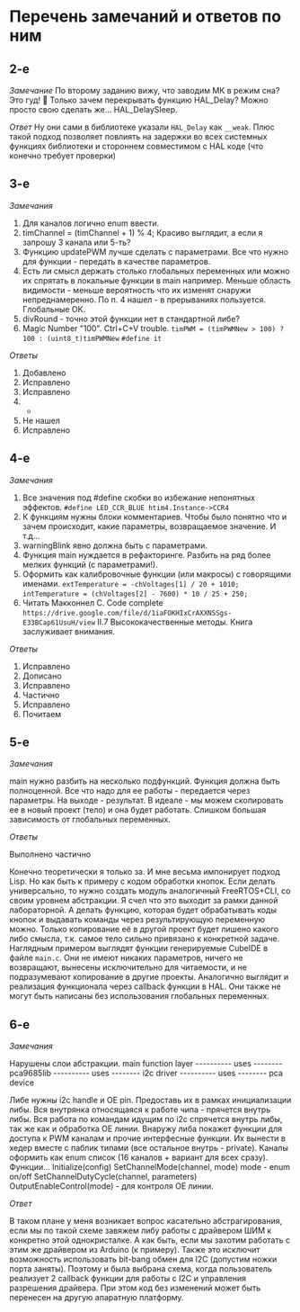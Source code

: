 # Перечень замечаний и ответов по ним

## 2-e

_Замечание_ По второму заданию вижу, что заводим МК в режим сна? Это гуд! :slightly_smiling_face:
Только зачем перекрывать функцию HAL_Delay?
Можно просто свою сделать же... HAL_DelaySleep.

_Ответ_ Ну они сами в библиотеке указали `HAL_Delay` как `__weak`. Плюс такой подход позволяет
повлиять на задержки во всех системных функциях библиотеки и стороннем совместимом с HAL коде
(что конечно требует проверки)

## 3-е

_Замечания_

1. Для каналов логично enum ввести.
2. timChannel = (timChannel + 1) % 4; Красиво выглядит, а если я запрошу 3 канала или 5-ть?
3. Функцию updatePWM лучше сделать с параметрами. Все что нужно для функции - передать в качестве
параметров.
4. Есть ли смысл держать столько глобальных переменных или можно их спрятать в локальные функции
в main например. Меньше область видимости - меньше вероятность что их изменят снаружи непреднамеренно.
По п. 4 нашел - в прерываниях пользуется. Глобальные ОК.
5. divRound - точно этой функции нет в стандартной либе?
6. Magic Number "100". Ctrl+C+V trouble.
`timPWM = (timPWMNew > 100) ? 100 : (uint8_t)timPWMNew`
`#define it`

_Ответы_

1. Добавлено
2. Исправлено
3. Исправлено
4. -
5. Не нашел
6. Исправлено

## 4-е

_Замечания_

1. Все значения под #define скобки во избежание непонятных эффектов.
`#define LED_CCR_BLUE htim4.Instance->CCR4`
2. К функциям нужны блоки комментариев. Чтобы было понятно что и зачем происходит, какие параметры,
возвращаемое значение. И т.д...
3. warningBlink явно должна быть с параметрами.
4. Функция main нуждается в рефакторинге. Разбить на ряд более мелких функций (с параметрами!).
5. Оформить как калибровочные функции (или макросы) с говорящими именами.
`extTemperature = -chVoltages[1] / 20 + 1010;`
`intTemperature = (chVoltages[2] - 7600) * 10 / 25 + 250;`
6. Читать Макконнел С. Code complete `https://drive.google.com/file/d/1iaFOKHIxCrAXXNSSgs-E33BCap61UsuH/view`
II.7 Высококачественные методы. Книга заслуживает внимания.

_Ответы_

1. Исправлено
2. Дописано
3. Исправлено
4. Частично
5. Исправлено
6. Почитаем

## 5-е

_Замечания_

main нужно разбить на несколько подфункций.
Функция должна быть полноценной. Все что надо для ее работы - передается через параметры.
На выходе - результат. В идеале - мы можем скопировать ее в новый проект (тело) и она будет работать.
Слишком большая зависимость от глобальных переменных.

_Ответы_

Выполнено частично

Конечно теоретически я только за. И мне весьма импонирует подход Lisp. Но как быть к примеру с кодом обработки кнопок.
Если делать универсально, то нужно создать модуль аналогичный FreeRTOS+CLI, со своим уровнем абстракции.
Я счел что это выходит за рамки данной лабораторной. А делать функцию, которая будет обрабатывать коды кнопок и выдавать
команды через результирующую переменную можно. Только копирование её в другой проект будет лишено какого либо смысла,
т.к. самое тело сильно привязано к конкретной задаче.
Наглядным примером выглядят функции генерируемые CubeIDE в файле `main.c`. Они не имеют никаких параметров,
ничего не возвращают, вынесены исключительно для читаемости, и не подразумевают копирование в другие проекты.
Аналогично выглядит и реализация функционала через callback функции в HAL. Они также не могут быть написаны без
использования глобальных переменных.

## 6-е

_Замечания_

Нарушены слои абстракции.
main function layer
---------- uses --------
pca9685lib
---------- uses --------
i2c driver
---------- uses --------
pca device

Либе нужны i2c handle и OE pin. Предоставь их в рамках инициализации либы.
Вся внутрянка относящаяся к работе чипа - прячется внутрь либы.
Вся работа по командам идущим по i2c спрячется внутрь либы, так же как и обработка OE линии.
Внаружу либа покажет функции для доступа к PWM каналам и прочие интерфесные функции.
Их вынести в хедер вместе с паблик типами (все остальное внутрь - private).
Каналы оформить как enum список (16 каналов + вариант для всех сразу).
Функции...
Initialize(config)
SetChannelMode(channel, mode)
mode - enum on/off
SetChannelDutyCycle(channel, parameters)
OutputEnableControl(mode) - для контроля ОЕ линии.

_Ответ_

В таком плане у меня возникает вопрос касательно абстрагирования, если мы по такой схеме завяжем либу работы с
драйвером ШИМ к конкретно этой однокристалке. А как быть, если мы захотим работать с этим же драйвером из Arduino (к примеру).
Также это исключит возможность использовать bit-bang обмен для I2C (допустим ножки порта заняты).
Поэтому и была выбрана схема, когда пользователь реализует 2 callback функции для работы с I2C и управления разрешения драйвера.
При этом код без изменений может быть перенесен на другую апаратную платформу.
